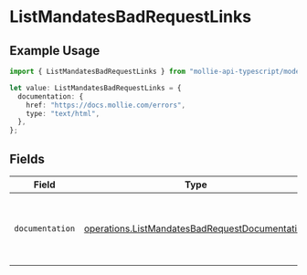 # ListMandatesBadRequestLinks

## Example Usage

```typescript
import { ListMandatesBadRequestLinks } from "mollie-api-typescript/models/operations";

let value: ListMandatesBadRequestLinks = {
  documentation: {
    href: "https://docs.mollie.com/errors",
    type: "text/html",
  },
};
```

## Fields

| Field                                                                                                            | Type                                                                                                             | Required                                                                                                         | Description                                                                                                      |
| ---------------------------------------------------------------------------------------------------------------- | ---------------------------------------------------------------------------------------------------------------- | ---------------------------------------------------------------------------------------------------------------- | ---------------------------------------------------------------------------------------------------------------- |
| `documentation`                                                                                                  | [operations.ListMandatesBadRequestDocumentation](../../models/operations/listmandatesbadrequestdocumentation.md) | :heavy_check_mark:                                                                                               | The URL to the generic Mollie API error handling guide.                                                          |